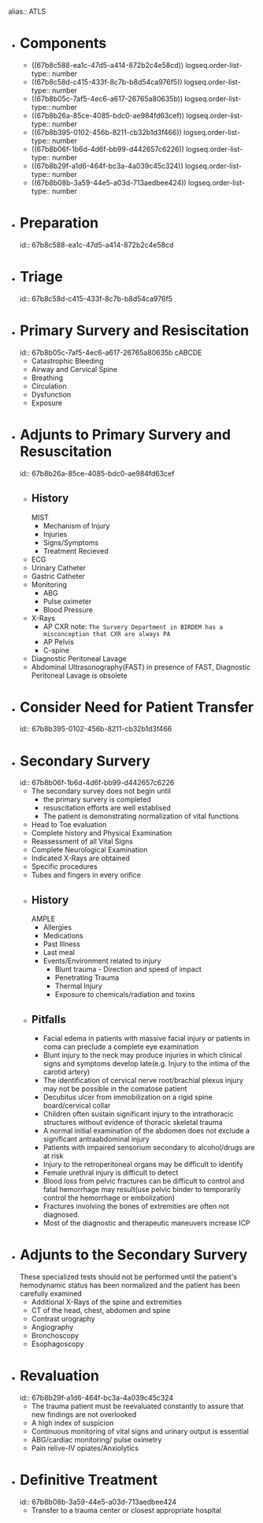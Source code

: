 alias:: ATLS

- # Components
	- ((67b8c588-ea1c-47d5-a414-872b2c4e58cd))
	  logseq.order-list-type:: number
	- ((67b8c58d-c415-433f-8c7b-b8d54ca976f5))
	  logseq.order-list-type:: number
	- ((67b8b05c-7af5-4ec6-a617-26765a80635b))
	  logseq.order-list-type:: number
	- ((67b8b26a-85ce-4085-bdc0-ae984fd63cef))
	  logseq.order-list-type:: number
	- ((67b8b395-0102-456b-8211-cb32b1d3f466))
	  logseq.order-list-type:: number
	- ((67b8b06f-1b6d-4d6f-bb99-d442657c6226))
	  logseq.order-list-type:: number
	- ((67b8b29f-a1d6-464f-bc3a-4a039c45c324))
	  logseq.order-list-type:: number
	- ((67b8b08b-3a59-44e5-a03d-713aedbee424))
	  logseq.order-list-type:: number
- # Preparation
  id:: 67b8c588-ea1c-47d5-a414-872b2c4e58cd
- # Triage
  id:: 67b8c58d-c415-433f-8c7b-b8d54ca976f5
- # Primary Survery and Resiscitation
  id:: 67b8b05c-7af5-4ec6-a617-26765a80635b
  cABCDE
	- Catastrophic Bleeding
	- Airway and Cervical Spine
	- Breathing
	- Circulation
	- Dysfunction
	- Exposure
- # Adjunts to Primary Survery and Resuscitation
  id:: 67b8b26a-85ce-4085-bdc0-ae984fd63cef
	- ## History
	  MIST
		- Mechanism of Injury
		- Injuries
		- Signs/Symptoms
		- Treatment Recieved
	- ECG
	- Urinary Catheter
	- Gastric Catheter
	- Monitoring
		- ABG
		- Pulse oximeter
		- Blood Pressure
	- X-Rays
		- AP CXR
		  note: `The Survery Department in BIRDEM has a misconception that CXR are always PA`
		- AP Pelvis
		- C-spine
	- Diagnostic Peritoneal Lavage
	- Abdominal Ultrasonography(FAST)
	  in presence of FAST, Diagnostic Peritoneal Lavage is obsolete
- # Consider Need for Patient Transfer
  id:: 67b8b395-0102-456b-8211-cb32b1d3f466
- # Secondary Survery
  id:: 67b8b06f-1b6d-4d6f-bb99-d442657c6226
	- The secondary survey does not begin until
		- the primary survery is completed
		- resuscitation efforts are well establised
		- The patient is demonstrating normalization of vital functions
	- Head to Toe evaluation
	- Complete history and Physical Examination
	- Reassessment of all Vital Signs
	- Complete Neurological Examination
	- Indicated X-Rays are obtained
	- Specific procedures
	- Tubes and fingers in every orifice
	- ## History
	  AMPLE
		- Allergies
		- Medications
		- Past Illness
		- Last meal
		- Events/Environment related to injury
			- Blunt trauma - Direction and speed of impact
			- Penetrating Trauma
			- Thermal Injury
			- Exposure to chemicals/radiation and toxins
	- ## Pitfalls
		- Facial edema in patients with massive facial injury or patients in coma can preclude a complete eye examination
		- Blunt injury to the neck may produce injuries in which clinical signs and symptoms develop late(e.g. Injury to the intima of the carotid artery)
		- The identification of cervical nerve root/brachial plexus injury may not be possible in the comatose patient
		- Decubitus ulcer from immobilization on a rigid spine board/cervical collar
		- Children often sustain significant injury to the intrathoracic structures without evidence of thoracic skeletal trauma
		- A normal initial examination of the abdomen does not exclude a significant antraabdominal injury
		- Patients with impaired sensorium secondary to alcohol/drugs are at risk
		- Injury to the retroperitoneal organs may be difficult to identify
		- Female urethral injury is difficult to detect
		- Blood loss from pelvic fractures can be difficult to control and fatal hemorrhage may result(use pelvic binder to temporarily control the hemorrhage or embolization)
		- Fractures involving the bones of extremities are often not diagnosed.
		- Most of the diagnostic and therapeutic maneuvers increase ICP
- # Adjunts to the Secondary Survery
  These specialized tests should not be performed until the patient's hemodynamic status has been normalized and the patient has been carefully examined
	- Additional X-Rays of the spine and extremities
	- CT of the head, chest, abdomen and spine
	- Contrast urography
	- Angiography
	- Bronchoscopy
	- Esophagoscopy
- # Revaluation
  id:: 67b8b29f-a1d6-464f-bc3a-4a039c45c324
	- The trauma patient must be reevaluated constantly to assure that new findings are not overlooked
	- A high index of suspicion
	- Continuous monitoring of vital signs and urinary output is essential
	- ABG/cardiac monitoring/ pulse oximetry
	- Pain relive-IV opiates/Anxiolytics
- # Definitive Treatment
  id:: 67b8b08b-3a59-44e5-a03d-713aedbee424
	- Transfer to a trauma center or closest appropriate hospital